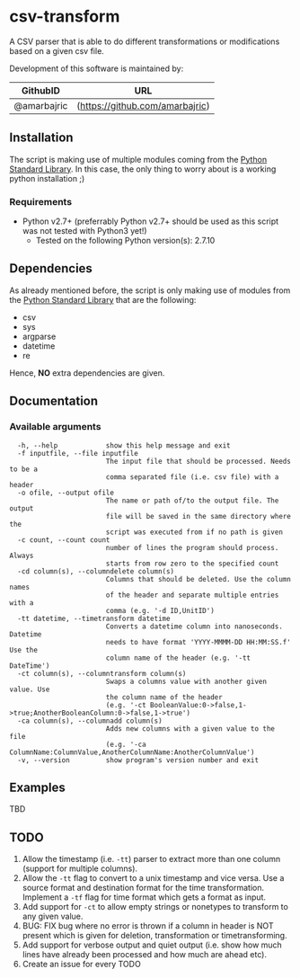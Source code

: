 # csv-transform
A CSV parser that is able to do different transformations or modifications based on a given csv file.

Development of this software is maintained by:

| GithubID      | URL                             |
| ------------- |:-------------------------------:|
| @amarbajric   | (https://github.com/amarbajric) |


## Installation

The script is making use of multiple modules coming from the [Python Standard Library](https://docs.python.org/2/library/).
In this case, the only thing to worry about is a working python installation ;)

### Requirements
 - Python v2.7+ (preferrably Python v2.7+ should be used as this script was not tested with Python3 yet!)
   - Tested on the following Python version(s): 2.7.10


## Dependencies
As already mentioned before, the script is only making use of modules from the [Python Standard Library](https://docs.python.org/2/library/) that are the following:
 - csv
 - sys
 - argparse
 - datetime
 - re

 Hence, **NO** extra dependencies are given.


## Documentation

### Available arguments
```
  -h, --help            show this help message and exit
  -f inputfile, --file inputfile
                        The input file that should be processed. Needs to be a
                        comma separated file (i.e. csv file) with a header
  -o ofile, --output ofile
                        The name or path of/to the output file. The output
                        file will be saved in the same directory where the
                        script was executed from if no path is given
  -c count, --count count
                        number of lines the program should process. Always
                        starts from row zero to the specified count
  -cd column(s), --columndelete column(s)
                        Columns that should be deleted. Use the column names
                        of the header and separate multiple entries with a
                        comma (e.g. '-d ID,UnitID')
  -tt datetime, --timetransform datetime
                        Converts a datetime column into nanoseconds. Datetime
                        needs to have format 'YYYY-MMMM-DD HH:MM:SS.f' Use the
                        column name of the header (e.g. '-tt DateTime')
  -ct column(s), --columntransform column(s)
                        Swaps a columns value with another given value. Use
                        the column name of the header 
                        (e.g. '-ct BooleanValue:0->false,1->true;AnotherBooleanColumn:0->false,1->true')
  -ca column(s), --columnadd column(s)
                        Adds new columns with a given value to the file 
                        (e.g. '-ca ColumnName:ColumnValue,AnotherColumnName:AnotherColumnValue')
  -v, --version         show program's version number and exit
```


## Examples
TBD

## TODO
1. Allow the timestamp (i.e. `-tt`) parser to extract more than one column (support for multiple columns).
2. Allow the `-tt` flag to convert to a unix timestamp and vice versa. Use a source format and destination format for the time transformation. Implement a `-tf` flag for time format which gets a format as input.
3. Add support for `-ct` to allow empty strings or nonetypes to transform to any given value.
5. BUG: FIX bug where no error is thrown if a column in header is NOT present which is given for deletion, transformation or timetransforming.
6. Add support for verbose output and quiet output (i.e. show how much lines have already been processed and how much are ahead etc).
7. Create an issue for every TODO
